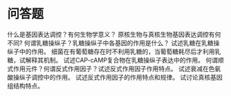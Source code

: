 # 问答题
什么是基因表达调控？有何生物学意义？
原核生物与真核生物基因表达调控有何不同?
何谓乳糖操纵子？乳糖操纵子中各基因的作用是什么？
试述乳糖在乳糖操纵子中的作用。
细菌在有葡萄糖存在时不利用乳糖的，当葡萄糖耗尽后才利用乳糖，试解释其机制。
试述CAP-cAMP复合物在乳糖操纵子表达中的作用。
何谓顺式作用元件？何谓反式作用因子？试述反式作用因子作用特点。
试述衰减在色氨酸操纵子调控中的作用。
试述反式作用因子的作用特点和规律。
试讨论真核基因组结构特点。